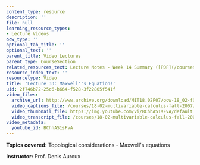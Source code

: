 ```yaml
---
content_type: resource
description: ''
file: null
learning_resource_types:
- Lecture Videos
ocw_type: ''
optional_tab_title: ''
optional_text: ''
parent_title: Video Lectures
parent_type: CourseSection
related_resources_text: Lecture Notes - Week 14 Summary ([PDF](/courses/18-02-multivariable-calculus-fall-2007/resources/lec_week14))
resource_index_text: ''
resourcetype: Video
title: 'Lecture 33: Maxwell''s Equations'
uid: 2f746b72-25c6-b664-f528-3f22805f541f
video_files:
  archive_url: http://www.archive.org/download/MIT18.02F07/ocw-18_02-f07-lec33_300k.mp4
  video_captions_file: /courses/18-02-multivariable-calculus-fall-2007/86c609956e325e7481c0d19e444c2406_BChhAS1sFvA.vtt
  video_thumbnail_file: https://img.youtube.com/vi/BChhAS1sFvA/default.jpg
  video_transcript_file: /courses/18-02-multivariable-calculus-fall-2007/11223c52fb049953cd0a8c06e70454b8_BChhAS1sFvA.pdf
video_metadata:
  youtube_id: BChhAS1sFvA
---
```


**Topics covered:** Topological considerations - Maxwell's equations

**Instructor:** Prof. Denis Auroux